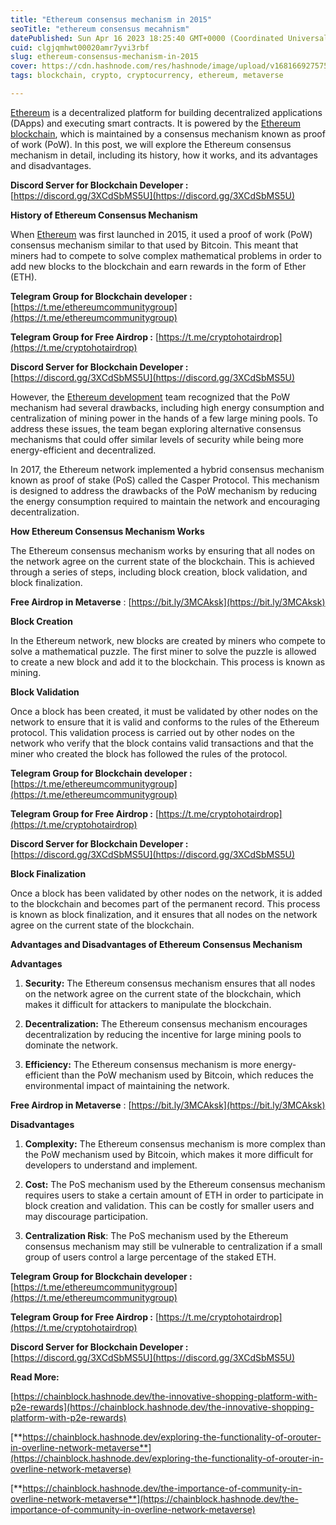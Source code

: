 ```yaml
---
title: "Ethereum consensus mechanism in 2015"
seoTitle: "ethereum consensus mecahnism"
datePublished: Sun Apr 16 2023 18:25:40 GMT+0000 (Coordinated Universal Time)
cuid: clgjqmhwt00020amr7yvi3rbf
slug: ethereum-consensus-mechanism-in-2015
cover: https://cdn.hashnode.com/res/hashnode/image/upload/v1681669275756/3e8e7aef-d1be-44ae-a793-d31eeb030cea.jpeg
tags: blockchain, crypto, cryptocurrency, ethereum, metaverse

---
```


[Ethereum](https://t.me/ethereumcommunitygroup) is a decentralized platform for building decentralized applications (DApps) and executing smart contracts. It is powered by the [Ethereum blockchain](https://t.me/ethereumcommunitygroup), which is maintained by a consensus mechanism known as proof of work (PoW). In this post, we will explore the Ethereum consensus mechanism in detail, including its history, how it works, and its advantages and disadvantages.

**Discord Server for Blockchain Developer :** [https://discord.gg/3XCdSbMS5U](https://discord.gg/3XCdSbMS5U)

**History of Ethereum Consensus Mechanism**

When [Ethereum](https://discord.gg/3XCdSbMS5U) was first launched in 2015, it used a proof of work (PoW) consensus mechanism similar to that used by Bitcoin. This meant that miners had to compete to solve complex mathematical problems in order to add new blocks to the blockchain and earn rewards in the form of Ether (ETH).

**Telegram Group for Blockchain developer :** [https://t.me/ethereumcommunitygroup](https://t.me/ethereumcommunitygroup)

**Telegram Group for Free Airdrop :** [https://t.me/cryptohotairdrop](https://t.me/cryptohotairdrop)

**Discord Server for Blockchain Developer :** [https://discord.gg/3XCdSbMS5U](https://discord.gg/3XCdSbMS5U)

However, the [Ethereum development](https://discord.gg/3XCdSbMS5U) team recognized that the PoW mechanism had several drawbacks, including high energy consumption and centralization of mining power in the hands of a few large mining pools. To address these issues, the team began exploring alternative consensus mechanisms that could offer similar levels of security while being more energy-efficient and decentralized.

In 2017, the Ethereum network implemented a hybrid consensus mechanism known as proof of stake (PoS) called the Casper Protocol. This mechanism is designed to address the drawbacks of the PoW mechanism by reducing the energy consumption required to maintain the network and encouraging decentralization.

**How Ethereum Consensus Mechanism Works**

The Ethereum consensus mechanism works by ensuring that all nodes on the network agree on the current state of the blockchain. This is achieved through a series of steps, including block creation, block validation, and block finalization.

**Free Airdrop in Metaverse** : [https://bit.ly/3MCAksk](https://bit.ly/3MCAksk)

**Block Creation**

In the Ethereum network, new blocks are created by miners who compete to solve a mathematical puzzle. The first miner to solve the puzzle is allowed to create a new block and add it to the blockchain. This process is known as mining.

**Block Validation**

Once a block has been created, it must be validated by other nodes on the network to ensure that it is valid and conforms to the rules of the Ethereum protocol. This validation process is carried out by other nodes on the network who verify that the block contains valid transactions and that the miner who created the block has followed the rules of the protocol.

**Telegram Group for Blockchain developer :** [https://t.me/ethereumcommunitygroup](https://t.me/ethereumcommunitygroup)

**Telegram Group for Free Airdrop :** [https://t.me/cryptohotairdrop](https://t.me/cryptohotairdrop)

**Discord Server for Blockchain Developer :** [https://discord.gg/3XCdSbMS5U](https://discord.gg/3XCdSbMS5U)

**Block Finalization**

Once a block has been validated by other nodes on the network, it is added to the blockchain and becomes part of the permanent record. This process is known as block finalization, and it ensures that all nodes on the network agree on the current state of the blockchain.

**Advantages and Disadvantages of Ethereum Consensus Mechanism**

**Advantages**

1. **Security:** The Ethereum consensus mechanism ensures that all nodes on the network agree on the current state of the blockchain, which makes it difficult for attackers to manipulate the blockchain.
    
2. **Decentralization:** The Ethereum consensus mechanism encourages decentralization by reducing the incentive for large mining pools to dominate the network.
    
3. **Efficiency:** The Ethereum consensus mechanism is more energy-efficient than the PoW mechanism used by Bitcoin, which reduces the environmental impact of maintaining the network.
    

**Free Airdrop in Metaverse** : [https://bit.ly/3MCAksk](https://bit.ly/3MCAksk)

**Disadvantages**

1. **Complexity:** The Ethereum consensus mechanism is more complex than the PoW mechanism used by Bitcoin, which makes it more difficult for developers to understand and implement.
    
2. **Cost:** The PoS mechanism used by the Ethereum consensus mechanism requires users to stake a certain amount of ETH in order to participate in block creation and validation. This can be costly for smaller users and may discourage participation.
    
3. **Centralization Risk**: The PoS mechanism used by the Ethereum consensus mechanism may still be vulnerable to centralization if a small group of users control a large percentage of the staked ETH.
    

**Telegram Group for Blockchain developer :** [https://t.me/ethereumcommunitygroup](https://t.me/ethereumcommunitygroup)

**Telegram Group for Free Airdrop :** [https://t.me/cryptohotairdrop](https://t.me/cryptohotairdrop)

**Discord Server for Blockchain Developer :** [https://discord.gg/3XCdSbMS5U](https://discord.gg/3XCdSbMS5U)

**Read More:**

[https://chainblock.hashnode.dev/the-innovative-shopping-platform-with-p2e-rewards](https://chainblock.hashnode.dev/the-innovative-shopping-platform-with-p2e-rewards)

[**https://chainblock.hashnode.dev/exploring-the-functionality-of-orouter-in-overline-network-metaverse**](https://chainblock.hashnode.dev/exploring-the-functionality-of-orouter-in-overline-network-metaverse)

[**https://chainblock.hashnode.dev/the-importance-of-community-in-overline-network-metaverse**](https://chainblock.hashnode.dev/the-importance-of-community-in-overline-network-metaverse)